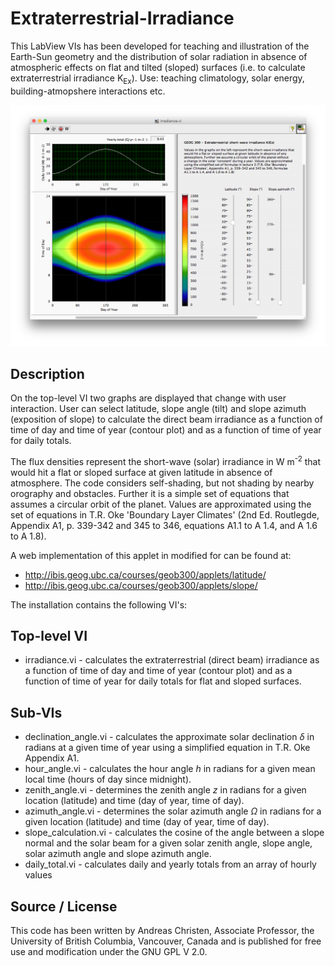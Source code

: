 Extraterrestrial-Irradiance
===========================

This LabView VIs has been developed for teaching and illustration of the Earth-Sun geometry and the distribution of solar radiation in absence of atmospheric effects on flat and tilted (sloped) surfaces (i.e. to calculate extraterrestrial irradiance K<sub>Ex</sub>). Use: teaching climatology, solar energy, building-atmopshere interactions etc.

![Front-Panel](Example-Front-Panel.png)

Description
--------------

On the top-level VI two graphs are displayed that change with user interaction. User can select latitude, slope angle (tilt) and slope azimuth (exposition of slope) to calculate the direct beam irradiance as a function of time of day and time of year (contour plot) and as a function of time of year for daily totals. 

The flux densities represent the short-wave (solar) irradiance in W m<sup>-2</sup> that would hit a flat or sloped surface at given latitude in absence of atmosphere. The code considers self-shading, but not shading by nearby orography and obstacles. Further it is a simple set of equations that assumes a circular orbit of the planet. Values are approximated using the  set of equations in T.R. Oke 'Boundary Layer Climates' (2nd Ed. Routlegde, Appendix A1, p. 339-342 and 345 to 346, equations A1.1 to A 1.4, and A 1.6 to A 1.8).

A web implementation of this applet in modified for can be found at:
* http://ibis.geog.ubc.ca/courses/geob300/applets/latitude/
* http://ibis.geog.ubc.ca/courses/geob300/applets/slope/

The installation contains the following VI's:

Top-level VI
--------------

* irradiance.vi - calculates the extraterrestrial (direct beam) irradiance as a function of time of day and time of year (contour plot) and as a function of time of year for daily totals for flat and sloped surfaces. 

Sub-VIs
--------------

* declination_angle.vi - calculates the approximate solar declination <i>&delta;</i> in radians at a given time of year using a simplified equation in T.R. Oke Appendix A1.
* hour_angle.vi - calculates the hour angle <i>h</i> in radians for a given mean local time (hours of day since midnight).
* zenith_angle.vi - determines the zenith angle <i>z</i> in radians for a given location (latitude) and time (day of year, time of day).
* azimuth_angle.vi - determines the solar azimuth angle <i>&Omega;</i> in radians for a given location (latitude) and time (day of year, time of day).
* slope_calculation.vi - calculates the cosine of the angle between a slope normal and the solar beam for a given solar zenith angle, slope angle, solar azimuth angle and slope azimuth angle.
* daily_total.vi - calculates daily and yearly totals from an array of hourly values

Source / License
--------------

This code has been written by Andreas Christen, Associate Professor, the University of British Columbia, Vancouver, Canada and is published for free use and modification under the GNU GPL V 2.0.
